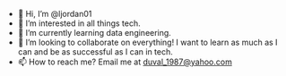 - 👋 Hi, I’m @ljordan01
- 👀 I’m interested in all things tech.
- 🌱 I’m currently learning data engineering.
- 💞️ I’m looking to collaborate on everything! I want to learn as much as I can and be as successful as I can in tech.
- 📫 How to reach me? Email me at duval_1987@yahoo.com

<!---
ljordan01/ljordan01 is a ✨ special ✨ repository because its `README.md` (this file) appears on your GitHub profile.
You can click the Preview link to take a look at your changes.
--->
